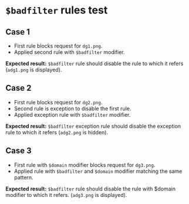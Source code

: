 # `$badfilter` rules test

## Case 1

* First rule blocks request for `dg1.png`.
* Applied second rule with `$badfilter` modifier.

**Expected result:** `$badfilter` rule should disable the rule to which it
refers (`adg1.png` is displayed).

## Case 2

* First rule blocks request for `dg2.png`.
* Second rule is exception to disable the first rule.
* Applied exception rule with `$badfilter` modifier.

**Expected result:** `$badfilter` exception rule should disable the exception
rule to which it refers (`adg2.png` is hidden).

## Case 3

* First rule with `$domain` modifier blocks request for `dg3.png`.
* Applied rule with `$badfilter` and `$domain` modifier matching the same
pattern.

**Expected result:** `$badfilter` rule should disable the rule with $domain
modifier to which it refers. (`adg3.png` is displayed).
